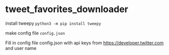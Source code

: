 # tweet_favorites_downloader
install tweepy `python3 -m pip install tweepy`

make config file `config.json`

Fill in config file config.json with api keys from https://developer.twitter.com and user name
